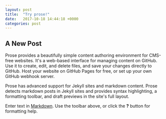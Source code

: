 ```yaml
---
layout: post
title:  "Try prose!"
date:   2017-10-18 14:44:18 +0000
categories: post
---
```

## A New Post
Prose provides a beautifully simple content authoring environment for CMS-free websites. It's a web-based interface for managing content on GitHub. Use it to create, edit, and delete files, and save your changes directly to GitHub. Host your website on GitHub Pages for free, or set up your own GitHub webhook server.

Prose has advanced support for Jekyll sites and markdown content. Prose detects markdown posts in Jekyll sites and provides syntax highlighting, a formatting toolbar, and draft previews in the site's full layout.

Enter text in [Markdown](http://daringfireball.net/projects/markdown/). Use the toolbar above, or click the **?** button for formatting help.
